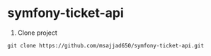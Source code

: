 # symfony-ticket-api

1. Clone project
```
git clone https://github.com/msajjad650/symfony-ticket-api.git
```
